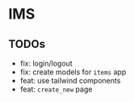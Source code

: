 # IMS


## TODOs
- fix: login/logout
- fix: create models for `items` app
- feat: use tailwind components
- feat: `create_new` page

